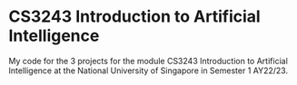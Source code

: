 # CS3243 Introduction to Artificial Intelligence
My code for the 3 projects for the module CS3243 Introduction to Artificial Intelligence at the National University of Singapore in Semester 1 AY22/23.
